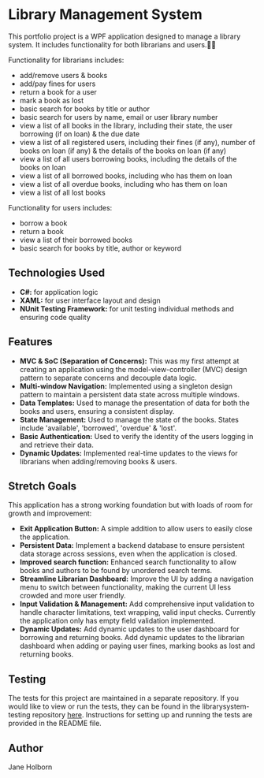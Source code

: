 # Library Management System
This portfolio project is a WPF application designed to manage a library system. It includes functionality for both librarians and users.📖🐛

Functionality for librarians includes:
- add/remove users & books
- add/pay fines for users
- return a book for a user
- mark a book as lost
- basic search for books by title or author
- basic search for users by name, email or user library number
- view a list of all books in the library, including their state, the user borrowing (if on loan) & the due date
- view a list of all registered users, including their fines (if any), number of books on loan (if any) & the details of the books on loan (if any)
- view a list of all users borrowing books, including the details of the books on loan
- view a list of all borrowed books, including who has them on loan
- view a list of all overdue books, including who has them on loan
- view a list of all lost books

Functionality for users includes:

- borrow a book
- return a book
- view a list of their borrowed books
- basic search for books by title, author or keyword
  
## Technologies Used
- **C#:** for application logic
- **XAML:** for user interface layout and design
- **NUnit Testing Framework:** for unit testing individual methods and ensuring code quality
  
## Features
- **MVC & SoC (Separation of Concerns):** This was my first attempt at creating an application using the model-view-controller (MVC) design pattern to separate concerns and decouple data logic.
- **Multi-window Navigation:** Implemented using a singleton design pattern to maintain a persistent data state across multiple windows.
- **Data Templates:** Used to manage the presentation of data for both the books and users, ensuring a consistent display.
- **State Management:** Used to manage the state of the books. States include 'available', 'borrowed', 'overdue' & 'lost'.
- **Basic Authentication:** Used to verify the identity of the users logging in and retrieve their data.
- **Dynamic Updates:**  Implemented real-time updates to the views for librarians when adding/removing books & users.
  
## Stretch Goals
This application has a strong working foundation but with loads of room for growth and improvement:
- **Exit Application Button:** A simple addition to allow users to easily close the application.
- **Persistent Data:** Implement a backend database to ensure persistent data storage across sessions, even when the application is closed.
- **Improved search function:** Enhanced search functionality to allow books and authors to be found by unordered search terms.
- **Streamline Librarian Dashboard:** Improve the UI by adding a navigation menu to switch between functionality, making the current UI less crowded and more user friendly.
- **Input Validation & Management:** Add comprehensive input validation to handle character limitations, text wrapping, valid input checks. Currently the application only has empty field validation implemented.
- **Dynamic Updates:** Add dynamic updates to the user dashboard for borrowing and returning books. Add dynamic updates to the librarian dashboard when adding or paying user fines, marking books as lost and returning books.

## Testing
The tests for this project are maintained in a separate repository. If you would like to view or run the tests, they can be found in the librarysystem-testing repository [here](https://github.com/jane-holborn/librarysystem-testing). Instructions for setting up and running the tests are provided in the README file.

## Author
Jane Holborn
